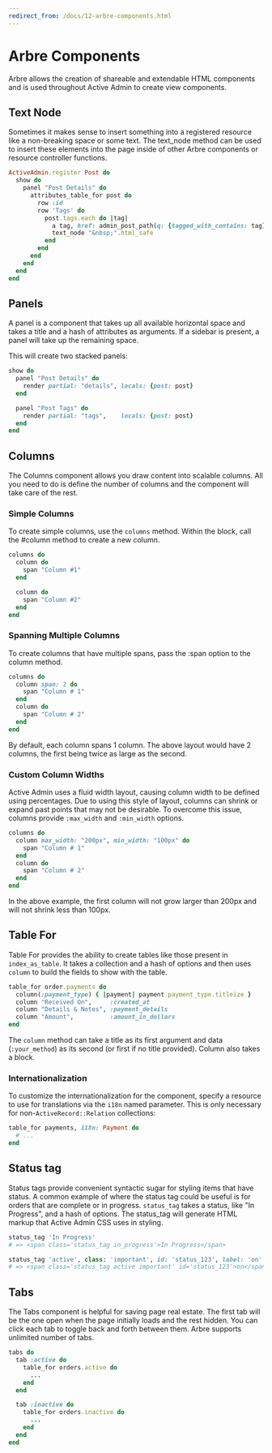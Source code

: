 ```yaml
---
redirect_from: /docs/12-arbre-components.html
---
```


# Arbre Components

Arbre allows the creation of shareable and extendable HTML components and is
used throughout Active Admin to create view components.

## Text Node

Sometimes it makes sense to insert something into a registered resource like a
non-breaking space or some text. The text_node method can be used to insert
these elements into the page inside of other Arbre components or resource
controller functions.

```ruby
ActiveAdmin.register Post do
  show do
    panel "Post Details" do
      attributes_table_for post do
        row :id
        row 'Tags' do
          post.tags.each do |tag|
            a tag, href: admin_post_path(q: {tagged_with_contains: tag})
            text_node "&nbsp;".html_safe
          end
        end
      end
    end
  end
end
```

## Panels

A panel is a component that takes up all available horizontal space and takes a
title and a hash of attributes as arguments. If a sidebar is present, a panel
will take up the remaining space.

This will create two stacked panels:

```ruby
show do
  panel "Post Details" do
    render partial: "details", locals: {post: post}
  end

  panel "Post Tags" do
    render partial: "tags",    locals: {post: post}
  end
end
```

## Columns

The Columns component allows you draw content into scalable columns. All you
need to do is define the number of columns and the component will take care of
the rest.

### Simple Columns

To create simple columns, use the `columns` method. Within the block, call
the #column method to create a new column.

```ruby
columns do
  column do
    span "Column #1"
  end

  column do
    span "Column #2"
  end
end
```

### Spanning Multiple Columns

To create columns that have multiple spans, pass the :span option to the column
method.

```ruby
columns do
  column span: 2 do
    span "Column # 1"
  end
  column do
    span "Column # 2"
  end
end
```

By default, each column spans 1 column. The above layout would have 2 columns,
the first being twice as large as the second.

### Custom Column Widths

Active Admin uses a fluid width layout, causing column width to be defined
using percentages. Due to using this style of layout, columns can shrink or
expand past points that may not be desirable. To overcome this issue,
columns provide `:max_width` and `:min_width` options.

```ruby
columns do
  column max_width: "200px", min_width: "100px" do
    span "Column # 1"
  end
  column do
    span "Column # 2"
  end
end
```

In the above example, the first column will not grow larger than 200px and will
not shrink less than 100px.

## Table For

Table For provides the ability to create tables like those present
in `index_as_table`. It takes a collection and a hash of options and then
uses `column` to build the fields to show with the table.

```ruby
table_for order.payments do
  column(:payment_type) { |payment| payment.payment_type.titleize }
  column "Received On",     :created_at
  column "Details & Notes", :payment_details
  column "Amount",          :amount_in_dollars
end
```

The `column` method can take a title as its first argument and data
(`:your_method`) as its second (or first if no title provided). Column also
takes a block.

### Internationalization

To customize the internationalization for the component, specify a resource to
use for translations via the `i18n` named parameter. This is only necessary for
non-`ActiveRecord::Relation` collections:

```ruby
table_for payments, i18n: Payment do
  # ...
end
```

## Status tag

Status tags provide convenient syntactic sugar for styling items that have
status. A common example of where the status tag could be useful is for orders
that are complete or in progress. `status_tag` takes a status, like
"In Progress", and a hash of options. The status_tag will generate HTML markup
that Active Admin CSS uses in styling.

```ruby
status_tag 'In Progress'
# => <span class='status_tag in_progress'>In Progress</span>

status_tag 'active', class: 'important', id: 'status_123', label: 'on'
# => <span class='status_tag active important' id='status_123'>on</span>
```

## Tabs

The Tabs component is helpful for saving page real estate. The first tab will be
the one open when the page initially loads and the rest hidden. You can click
each tab to toggle back and forth between them. Arbre supports unlimited number
of tabs.

```ruby
tabs do
  tab :active do
    table_for orders.active do
      ...
    end
  end

  tab :inactive do
    table_for orders.inactive do
      ...
    end
  end
end
```
